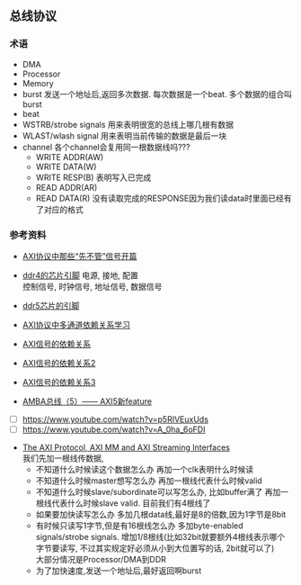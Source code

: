 ## 总线协议
### 术语
* DMA
* Processor
* Memory
* burst
发送一个地址后,返回多次数据. 每次数据是一个beat. 多个数据的组合叫burst
* beat
* WSTRB/strobe signals 用来表明很宽的总线上哪几根有数据
* WLAST/wlash signal 用来表明当前传输的数据是最后一块
* channel
    各个channel会复用同一根数据线吗???
    * WRITE ADDR(AW)
    * WRITE DATA(W)
    * WRITE RESP(B) 表明写入已完成
    * READ ADDR(AR)
    * READ DATA(R)
    没有读取完成的RESPONSE因为我们读data时里面已经有了对应的格式

### 参考资料
* [AXI协议中那些“先不管”信号开篇](https://zhuanlan.zhihu.com/p/718229848)
* [ddr4的芯片引脚](https://zhuanlan.zhihu.com/p/113187707)
电源, 接地, 配置  
控制信号, 时钟信号, 地址信号, 数据信号  

* [ddr5芯片的引脚](https://blog.csdn.net/vagrant0407/article/details/139188259)
* [AXI协议中多通道依赖关系学习](https://zhuanlan.zhihu.com/p/707551703)
* [AXI信号的依赖关系](https://blog.csdn.net/qq_41394155/article/details/83512986)
* [AXI信号的依赖关系2](https://blog.csdn.net/Michael177/article/details/122266926)
* [AXI信号的依赖关系3](https://mp.weixin.qq.com/s/hPGTRah_3Z9qFco1mr7ggA)
* [AMBA总线（5）—— AXI5新feature](https://www.cnblogs.com/xianyuIC/p/17937602)
* [ ] https://www.youtube.com/watch?v=p5RIVEuxUds
* [ ] https://www.youtube.com/watch?v=A_0ha_6oFDI
* [The AXI Protocol, AXI MM and AXI Streaming Interfaces](https://www.youtube.com/watch?v=Ko3wmIVsOtM)  
我们先加一根线传数据,  
    * 不知道什么时候读这个数据怎么办
再加一个clk表明什么时候读  
    * 不知道什么时候master想写怎么办
再加一根线代表什么时候valid  
    * 不知道什么时候slave/subordinate可以写怎么办, 比如buffer满了
再加一根线代表什么时候slave valid. 目前我们有4根线了
    * 如果要加快读写怎么办
多加几根data线,最好是8的倍数,因为1字节是8bit
    * 有时候只读写1字节,但是有16根线怎么办
多加byte-enabled signals/strobe signals. 增加1/8根线(比如32bit就要额外4根线表示哪个字节要读写, 不过其实规定好必须从小到大位置写的话, 2bit就可以了)  
大部分情况是Processor/DMA到DDR  
    * 为了加快速度,发送一个地址后,最好返回啊burst


